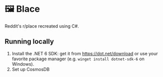 ﻿# 🖼️ Blace 

Reddit's r/place recreated using C#.

## Running locally

1. Install the .NET 6 SDK: get it from https://dot.net/download or use your favorite package manager (e.g. `winget install dotnet-sdk-6` on Windows).
2. Set up CosmosDB